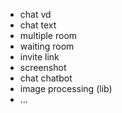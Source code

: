 - chat vd
- chat text
- multiple room
- waiting room
- invite link
- screenshot
- chat chatbot
- image processing (lib)
- ...

